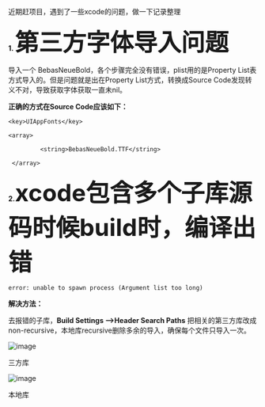 近期赶项目，遇到了一些xcode的问题，做一下记录整理

**1. <font size=60>第三方字体导入问题</font>**

导入一个 BebasNeueBold，各个步骤完全没有错误，plist用的是Property List表方式导入的。但是问题就是出在Property List方式，转换成Source Code发现转义不对，导致获取字体获取一直未nil。

**正确的方式在Source Code应该如下：**

```
<key>UIAppFonts</key>

<array>

         <string>BebasNeueBold.TTF</string>

 </array>

```

**2.<font size=60>xcode包含多个子库源码时候build时，编译出错</font>**

```
error: unable to spawn process (Argument list too long)
```

**解决方法：**

去报错的子库，**Build Settings -->Header Search Paths** 把相关的第三方库改成non-recursive，本地库recursive删除多余的导入，确保每个文件只导入一次。

![image](https://github.com/code1303009/learning-recording/raw/master/XcodeError/images/三方库.png)

三方库

![image](https://github.com/code1303009/learning-recording/raw/master/XcodeError/images/本地库.png)

本地库